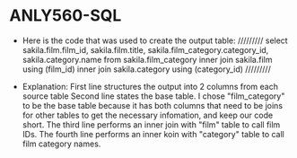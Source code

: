 # ANLY560-SQL
- Here is the code that was used to create the output table:
/////////
select sakila.film.film_id, sakila.film.title, sakila.film_category.category_id, sakila.category.name 
from sakila.film_category
inner join sakila.film using (film_id)
inner join sakila.category using (category_id)
/////////

- Explanation:
First line structures the output into 2 columns from each source table
Second line states the base table. I chose "film_category" to be the base table because it has both columns that need to be joins for other tables to get the necessary infomation, and keep our code short.
The third line performs an inner join with "film" table to call film IDs.
The fourth line performs an inner koin with "category" table to call film category names.
